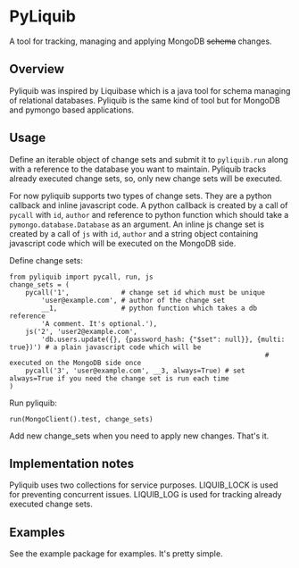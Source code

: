 # PyLiquib

A tool for tracking, managing and applying MongoDB ~~schema~~ changes.

## Overview
Pyliquib was inspired by Liquibase which is a java tool for schema managing of relational databases. Pyliquib is the same kind of tool but for MongoDB and pymongo based applications.

## Usage
Define an iterable object of change sets and submit it to `pyliquib.run` along with a reference to
the database you want to maintain. Pyliquib tracks already executed change sets, so, only new change sets will
be executed.

For now pyliquib supports two types of change sets. They are a python callback and inline javascript code.
A python callback is created by a call of `pycall` with `id`, `author` and reference to python function
which should take a `pymongo.database.Database` as an argument. An inline js change set is created by
a call of `js` with `id`, `author` and a string object containing javascript code which will be executed
on the MongoDB side.

Define change sets:

    from pyliquib import pycall, run, js
    change_sets = (
        pycall('1',             # change set id which must be unique
            'user@example.com', # author of the change set
            __1,                # python function which takes a db reference
            'A comment. It's optional.'),
        js('2', 'user2@example.com',
            'db.users.update({}, {password_hash: {"$set": null}}, {multi: true})') # a plain javascript code which will be
                                                                    # executed on the MongoDB side once
		pycall('3', 'user@example.com', __3, always=True) # set always=True if you need the change set is run each time
    )

Run pyliquib:

	run(MongoClient().test, change_sets)

Add new change_sets when you need to apply new changes. That's it.

## Implementation notes

Pyliquib uses two collections for service purposes. LIQUIB_LOCK is used for preventing concurrent issues.
LIQUIB_LOG is used for tracking already executed change sets.

## Examples

See the example package for examples. It's pretty simple.
